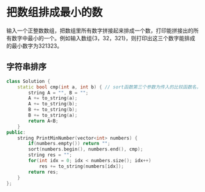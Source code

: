# 把数组排成最小的数

输入一个正整数数组，把数组里所有数字拼接起来排成一个数，打印能拼接出的所有数字中最小的一个。例如输入数组{3，32，321}，则打印出这三个数字能排成的最小数字为321323。

## 字符串排序

```cpp
class Solution {
    static bool cmp(int a, int b) { // sort函数第三个参数为传入的比较函数名，必须为static，否则报错
        string A = "", B = "";
        A += to_string(a);
        A += to_string(b);
        B += to_string(b);
        B += to_string(a);
        return A<B;
    }
public:
    string PrintMinNumber(vector<int> numbers) {
        if(numbers.empty()) return "";
        sort(numbers.begin(), numbers.end(), cmp);
        string res = "";
        for(int idx = 0; idx < numbers.size(); idx++)
            res += to_string(numbers[idx]);
        return res;
    }
};
```
